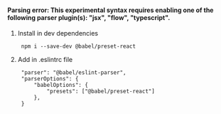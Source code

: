 #### Parsing error: This experimental syntax requires enabling one of the following parser plugin(s): "jsx", "flow", "typescript".

1) Install in dev dependencies

        npm i --save-dev @babel/preset-react

2) Add in .eslintrc file

        "parser": "@babel/eslint-parser",
        "parserOptions": {
            "babelOptions": {
                "presets": ["@babel/preset-react"]
            },
        }
